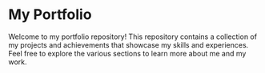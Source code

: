 # My Portfolio

Welcome to my portfolio repository! This repository contains a collection of my projects and achievements that showcase my skills and experiences. Feel free to explore the various sections to learn more about me and my work.